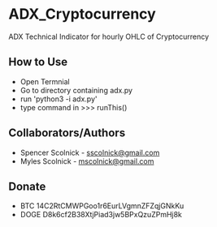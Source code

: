 ADX_Cryptocurrency
==================

ADX Technical Indicator for hourly OHLC of Cryptocurrency



How to Use
----------
  - Open Termnial
  - Go to directory containing adx.py
  - run 'python3 -i adx.py'
  - type command in >>> runThis()
  

Collaborators/Authors
---------------------
- Spencer Scolnick - sscolnick@gmail.com
- Myles Scolnick - mscolnick@gmail.com


Donate
------
- BTC   14C2RtCMWPGoo1r6EurLVgmnZFZqjGNkKu
- DOGE  D8k6cf2B38XtjPiad3jw5BPxQzuZPmHj8k
